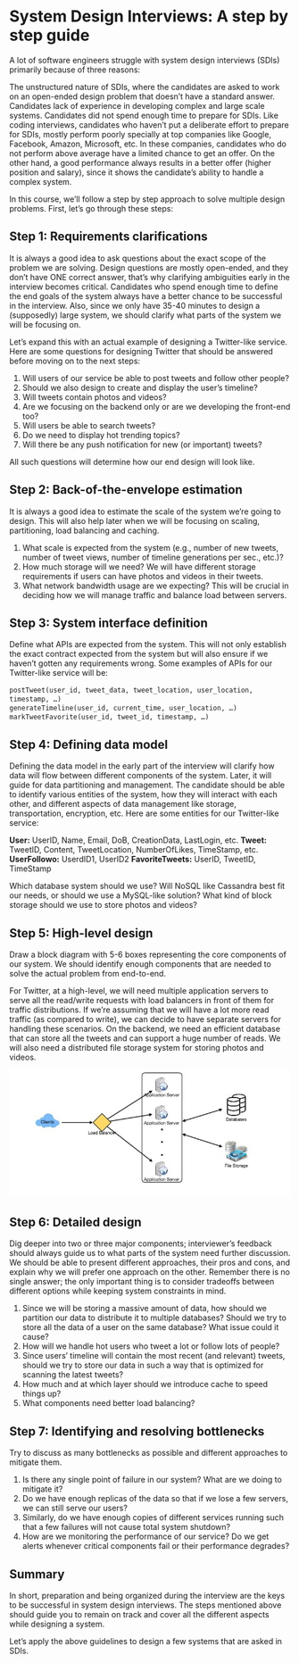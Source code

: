 # System Design Interviews: A step by step guide

A lot of software engineers struggle with system design interviews (SDIs) primarily because of three reasons:

The unstructured nature of SDIs, where the candidates are asked to work on an open-ended design problem that doesn’t have a standard answer.
Candidates lack of experience in developing complex and large scale systems.
Candidates did not spend enough time to prepare for SDIs.
Like coding interviews, candidates who haven’t put a deliberate effort to prepare for SDIs, mostly perform poorly specially at top companies like Google, Facebook, Amazon, Microsoft, etc. In these companies, candidates who do not perform above average have a limited chance to get an offer. On the other hand, a good performance always results in a better offer (higher position and salary), since it shows the candidate’s ability to handle a complex system.

In this course, we’ll follow a step by step approach to solve multiple design problems. First, let’s go through these steps:

## Step 1: Requirements clarifications

It is always a good idea to ask questions about the exact scope of the problem we are solving. Design questions are mostly open-ended, and they don’t have ONE correct answer, that’s why clarifying ambiguities early in the interview becomes critical. Candidates who spend enough time to define the end goals of the system always have a better chance to be successful in the interview. Also, since we only have 35-40 minutes to design a (supposedly) large system, we should clarify what parts of the system we will be focusing on.

Let’s expand this with an actual example of designing a Twitter-like service. Here are some questions for designing Twitter that should be answered before moving on to the next steps:

1. Will users of our service be able to post tweets and follow other people?
2. Should we also design to create and display the user’s timeline?
3. Will tweets contain photos and videos?
4. Are we focusing on the backend only or are we developing the front-end too?
5. Will users be able to search tweets?
6. Do we need to display hot trending topics?
7. Will there be any push notification for new (or important) tweets?

All such questions will determine how our end design will look like.

## Step 2: Back-of-the-envelope estimation
It is always a good idea to estimate the scale of the system we’re going to design. This will also help later when we will be focusing on scaling, partitioning, load balancing and caching.

1. What scale is expected from the system (e.g., number of new tweets, number of tweet views, number of timeline generations per sec., etc.)?
2. How much storage will we need? We will have different storage requirements if users can have photos and videos in their tweets.
3. What network bandwidth usage are we expecting? This will be crucial in deciding how we will manage traffic and balance load between servers.

## Step 3: System interface definition
Define what APIs are expected from the system. This will not only establish the exact contract expected from the system but will also ensure if we haven’t gotten any requirements wrong. Some examples of APIs for our Twitter-like service will be:

    postTweet(user_id, tweet_data, tweet_location, user_location, timestamp, …)  
    generateTimeline(user_id, current_time, user_location, …)  
    markTweetFavorite(user_id, tweet_id, timestamp, …)  

## Step 4: Defining data model
Defining the data model in the early part of the interview will clarify how data will flow between different components of the system. Later, it will guide for data partitioning and management. The candidate should be able to identify various entities of the system, how they will interact with each other, and different aspects of data management like storage, transportation, encryption, etc. Here are some entities for our Twitter-like service:

**User:** UserID, Name, Email, DoB, CreationData, LastLogin, etc.
**Tweet:** TweetID, Content, TweetLocation, NumberOfLikes, TimeStamp, etc.
**UserFollowo:** UserdID1, UserID2
**FavoriteTweets:** UserID, TweetID, TimeStamp

Which database system should we use? Will NoSQL like Cassandra best fit our needs, or should we use a MySQL-like solution? What kind of block storage should we use to store photos and videos?

## Step 5: High-level design
Draw a block diagram with 5-6 boxes representing the core components of our system. We should identify enough components that are needed to solve the actual problem from end-to-end.

For Twitter, at a high-level, we will need multiple application servers to serve all the read/write requests with load balancers in front of them for traffic distributions. If we’re assuming that we will have a lot more read traffic (as compared to write), we can decide to have separate servers for handling these scenarios. On the backend, we need an efficient database that can store all the tweets and can support a huge number of reads. We will also need a distributed file storage system for storing photos and videos.

<p align="center"> 
  <kbd>
  <a href="https://github.com/jayaemekar/systemdesign" target="_blank"><img src="../docs/images/SystemDesignInterview.JPG">
  </a>
  </kbd>
</p>

## Step 6: Detailed design
Dig deeper into two or three major components; interviewer’s feedback should always guide us to what parts of the system need further discussion. We should be able to present different approaches, their pros and cons, and explain why we will prefer one approach on the other. Remember there is no single answer; the only important thing is to consider tradeoffs between different options while keeping system constraints in mind.

1. Since we will be storing a massive amount of data, how should we partition our data to distribute it to multiple databases? Should we try to store all the data of a user on the same database? What issue could it cause?
2. How will we handle hot users who tweet a lot or follow lots of people?
3. Since users’ timeline will contain the most recent (and relevant) tweets, should we try to store our data in such a way that is optimized for scanning the latest tweets?
4. How much and at which layer should we introduce cache to speed things up?
5. What components need better load balancing?

## Step 7: Identifying and resolving bottlenecks
Try to discuss as many bottlenecks as possible and different approaches to mitigate them.

1. Is there any single point of failure in our system? What are we doing to mitigate it?
2. Do we have enough replicas of the data so that if we lose a few servers, we can still serve our users?
3. Similarly, do we have enough copies of different services running such that a few failures will not cause total system shutdown?
4. How are we monitoring the performance of our service? Do we get alerts whenever critical components fail or their performance degrades?

## Summary
In short, preparation and being organized during the interview are the keys to be successful in system design interviews. The steps mentioned above should guide you to remain on track and cover all the different aspects while designing a system.

Let’s apply the above guidelines to design a few systems that are asked in SDIs.